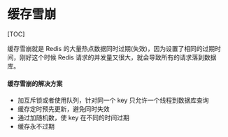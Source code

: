 # 缓存雪崩

[TOC]

缓存雪崩就是 Redis 的大量热点数据同时过期(失效)，因为设置了相同的过期时 间，刚好这个时候 Redis 请求的并发量又很大，就会导致所有的请求落到数据库。

#### 缓存雪崩的解决方案

- 加互斥锁或者使用队列，针对同一个 key 只允许一个线程到数据库查询 
- 缓存定时预先更新，避免同时失效
- 通过加随机数，使 key 在不同的时间过期
- 缓存永不过期

